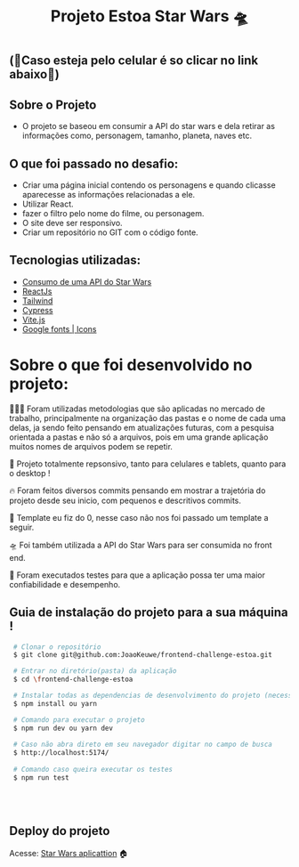 <h1 align='center' >

Projeto Estoa Star Wars 🛸


<h1/>

## (📱Caso esteja pelo celular é so clicar no link abaixo📱)

## Sobre o Projeto

- O projeto se baseou em consumir a API do star wars e dela retirar as informações como, personagem, tamanho, planeta, naves etc.<br>

## O que foi passado no desafio:

-	Criar uma página inicial contendo os personagens e quando clicasse aparecesse as informações relacionadas a ele.
-	Utilizar React.
-	fazer o filtro pelo nome do filme, ou personagem.
-	O site deve ser responsivo.
-	Criar um repositório no GIT com o código fonte.


## Tecnologias utilizadas:

- [Consumo de uma API do Star Wars](https://swapi.dev/)
- [ReactJs](https://pt-br.reactjs.org/)
- [Tailwind](https://tailwindui.com/?ref=top)
- [Cypress](https://www.cypress.io/)
- [Vite.js](https://vitejs.dev/)
- [Google fonts | Icons](https://fonts.google.com/)

# Sobre o que foi desenvolvido no projeto:
👨🏾‍💻 Foram utilizadas metodologias que são aplicadas no mercado de trabalho, principalmente na organização das pastas e o nome de cada uma delas, ja sendo feito pensando em atualizações futuras, com a pesquisa orientada a pastas e não só a arquivos, pois em uma grande aplicação muitos nomes de arquivos podem se repetir.
 
📲 Projeto totalmente repsonsivo, tanto para celulares e tablets, quanto para o desktop !

🔥 Foram feitos diversos commits pensando em mostrar a trajetória do projeto desde seu inicio, com pequenos e descritivos commits.

🎨 Template eu fiz do 0, nesse caso não nos foi passado um template a seguir.

🛸 Foi também utilizada a API do Star Wars para ser consumida no front end.

🧪 Foram executados testes para que a aplicação possa ter uma maior confiabilidade e desempenho.


## Guia de instalação do projeto para a sua máquina !

```bash
 # Clonar o repositório
 $ git clone git@github.com:JoaoKeuwe/frontend-challenge-estoa.git

 # Entrar no diretório(pasta) da aplicação
 $ cd \frontend-challenge-estoa

 # Instalar todas as dependencias de desenvolvimento do projeto (necessita ter o Node(npm) instalado, ou o yarn)
 $ npm install ou yarn

 # Comando para executar o projeto
 $ npm run dev ou yarn dev
 
 # Caso não abra direto em seu navegador digitar no campo de busca 
 $ http://localhost:5174/
 
 # Comando caso queira executar os testes
 $ npm run test
 

```
<br>

## Deploy do projeto
Acesse: [Star Wars aplicattion](https://frontend-challenge-estoa-cyan.vercel.app/) 🏠
